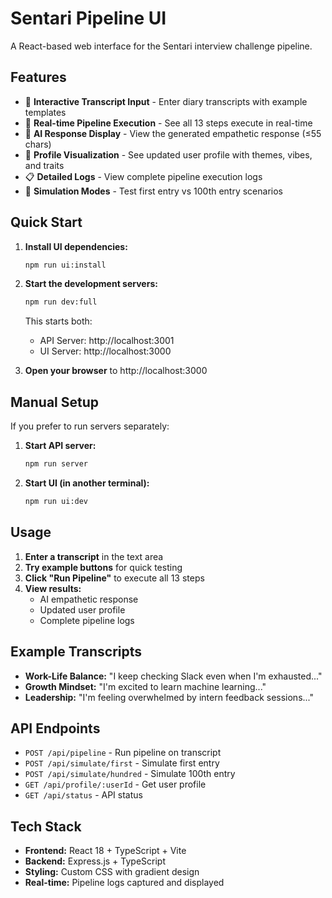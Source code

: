 # Sentari Pipeline UI

A React-based web interface for the Sentari interview challenge pipeline.

## Features

- 📝 **Interactive Transcript Input** - Enter diary transcripts with example templates
- 🧠 **Real-time Pipeline Execution** - See all 13 steps execute in real-time
- 💬 **AI Response Display** - View the generated empathetic response (≤55 chars)
- 👤 **Profile Visualization** - See updated user profile with themes, vibes, and traits
- 📋 **Detailed Logs** - View complete pipeline execution logs
- 🔄 **Simulation Modes** - Test first entry vs 100th entry scenarios

## Quick Start

1. **Install UI dependencies:**
   ```bash
   npm run ui:install
   ```

2. **Start the development servers:**
   ```bash
   npm run dev:full
   ```

   This starts both:
   - API Server: http://localhost:3001
   - UI Server: http://localhost:3000

3. **Open your browser** to http://localhost:3000

## Manual Setup

If you prefer to run servers separately:

1. **Start API server:**
   ```bash
   npm run server
   ```

2. **Start UI (in another terminal):**
   ```bash
   npm run ui:dev
   ```

## Usage

1. **Enter a transcript** in the text area
2. **Try example buttons** for quick testing
3. **Click "Run Pipeline"** to execute all 13 steps
4. **View results:**
   - AI empathetic response
   - Updated user profile
   - Complete pipeline logs

## Example Transcripts

- **Work-Life Balance:** "I keep checking Slack even when I'm exhausted..."
- **Growth Mindset:** "I'm excited to learn machine learning..."
- **Leadership:** "I'm feeling overwhelmed by intern feedback sessions..."

## API Endpoints

- `POST /api/pipeline` - Run pipeline on transcript
- `POST /api/simulate/first` - Simulate first entry
- `POST /api/simulate/hundred` - Simulate 100th entry
- `GET /api/profile/:userId` - Get user profile
- `GET /api/status` - API status

## Tech Stack

- **Frontend:** React 18 + TypeScript + Vite
- **Backend:** Express.js + TypeScript
- **Styling:** Custom CSS with gradient design
- **Real-time:** Pipeline logs captured and displayed
